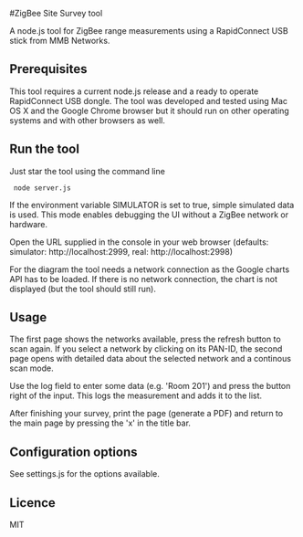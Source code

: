 #ZigBee Site Survey tool

A node.js tool for ZigBee range measurements using a RapidConnect USB stick from MMB Networks.

## Prerequisites
This tool requires a current node.js release and a ready to operate RapidConnect USB dongle. The tool was developed
and tested using Mac OS X and the Google Chrome browser but it should run on other operating systems and with other
browsers as well.

## Run the tool
Just star the tool using the command line 
     
     node server.js

If the environment variable SIMULATOR is set to true, simple simulated data is used. This mode enables debugging the UI without
a ZigBee network or hardware.

Open the URL supplied in the console in your web browser (defaults: simulator: http://localhost:2999, real: http://localhost:2998)

For the diagram the tool needs a network connection as the Google charts API has to be loaded. If there is no network connection,
the chart is not displayed (but the tool should still run).

## Usage
The first page shows the networks available, press the refresh button to scan again. If you select a network by clicking on its
PAN-ID, the second page opens with detailed data about the selected network and a continous scan mode.

Use the log field to enter some data (e.g. 'Room 201') and press the button right of the input. This logs the measurement and adds
it to the list. 

After finishing your survey, print the page (generate a PDF) and return to the main page by pressing the 'x' in the title bar.
  
## Configuration options
See settings.js for the options available. 

## Licence
MIT

